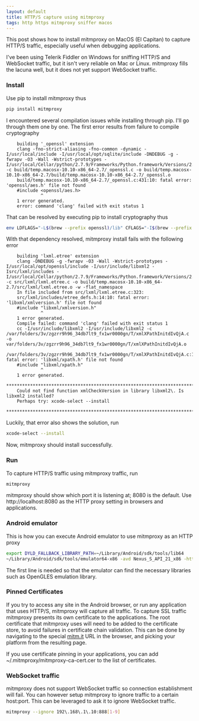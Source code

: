 ```yaml
---
layout: default
title: HTTP/S capture using mitmproxy
tags: http https mitmproxy sniffer macos
---
```


This post shows how to install mitmproxy on MacOS (El Capitan) to capture HTTP/S traffic, especially useful when debugging applications.

I've been using Telerik Fiddler on Windows for sniffing HTTP/S and WebSocket traffic, but it isn't very reliable on Mac or Linux. mitmproxy fills the lacuna well, but it does not yet support WebSocket traffic.

### Install

Use pip to install mitmproxy thus

```bash
pip install mitmproxy
```

I encountered several compilation issues while installing through pip. I'll go through them one by one. The first error results from failure to compile cryptography

```text
    building '_openssl' extension
    clang -fno-strict-aliasing -fno-common -dynamic -I/usr/local/include -I/usr/local/opt/sqlite/include -DNDEBUG -g -fwrapv -O3 -Wall -Wstrict-prototypes -I/usr/local/Cellar/python/2.7.9/Frameworks/Python.framework/Versions/2.7/include/python2.7 -c build/temp.macosx-10.10-x86_64-2.7/_openssl.c -o build/temp.macosx-10.10-x86_64-2.7/build/temp.macosx-10.10-x86_64-2.7/_openssl.o
    build/temp.macosx-10.10-x86_64-2.7/_openssl.c:431:10: fatal error: 'openssl/aes.h' file not found
    #include <openssl/aes.h>
             ^
    1 error generated.
    error: command 'clang' failed with exit status 1
```

That can be resolved by executing pip to install cryptography thus

```bash
env LDFLAGS="-L$(brew --prefix openssl)/lib" CFLAGS="-I$(brew --prefix openssl)/include" pip install mitmproxy
```

With that dependency resolved, mitmproxy install fails with the following error

```text
    building 'lxml.etree' extension
    clang -DNDEBUG -g -fwrapv -O3 -Wall -Wstrict-prototypes -I/usr/local/opt/openssl/include -I/usr/include/libxml2 -Isrc/lxml/includes -I/usr/local/Cellar/python/2.7.9/Frameworks/Python.framework/Versions/2.7/include/python2.7 -c src/lxml/lxml.etree.c -o build/temp.macosx-10.10-x86_64-2.7/src/lxml/lxml.etree.o -w -flat_namespace
    In file included from src/lxml/lxml.etree.c:323:
    src/lxml/includes/etree_defs.h:14:10: fatal error: 'libxml/xmlversion.h' file not found
    #include "libxml/xmlversion.h"
             ^
    1 error generated.
    Compile failed: command 'clang' failed with exit status 1
    cc -I/usr/include/libxml2 -I/usr/include/libxml2 -c /var/folders/3v/zgzrr9h96_34db7lt9_fx1wr0000gn/T/xmlXPathInitdIvQjA.c -o var/folders/3v/zgzrr9h96_34db7lt9_fx1wr0000gn/T/xmlXPathInitdIvQjA.o
    /var/folders/3v/zgzrr9h96_34db7lt9_fx1wr0000gn/T/xmlXPathInitdIvQjA.c:1:10: fatal error: 'libxml/xpath.h' file not found
    #include "libxml/xpath.h"
             ^
    1 error generated.
    *********************************************************************************
    Could not find function xmlCheckVersion in library libxml2\. Is libxml2 installed?
    Perhaps try: xcode-select --install
    *********************************************************************************
```

Luckily, that error also shows the solution, run

```bash
xcode-select --install
```

Now, mitmproxy should install successfully.

### Run

To capture HTTP/S traffic using mitmproxy traffic, run

```bash
mitmproxy
```

mitmproxy should show which port it is listening at; 8080 is the default. Use http://localhost:8080 as the HTTP proxy setting in browsers and applications.

### Android emulator

This is how you can execute Android emulator to use mitmproxy as an HTTP proxy

```bash
export DYLD_FALLBACK_LIBRARY_PATH=~/Library/Android/sdk/tools/lib64
~/Library/Android/sdk/tools/emulator64-x86 -avd Nexus_S_API_21_x86 -http-proxy http://localhost:8080
```

The first line is needed so that the emulator can find the necessary libraries such as OpenGLES emulation library.

### Pinned Certificates

If you try to access any site in the Android browser, or run any application that uses HTTP/S, mitmproxy will capture all traffic. To capture SSL traffic mitmproxy presents its own certificate to the applications. The root certificate that mitmproxy uses will need to be added to the certificate store, to avoid failures in certificate chain validation. This can be done by navigating to the special [mitm.it](http://mitm.it) URL in the browser, and picking your platform from the resulting page.

If you use certificate pinning in your applications, you can add ~/.mitmproxy/mitmproxy-ca-cert.cer to the list of certificates.

### WebSocket traffic

mitmproxy does not support WebSocket traffic so connection establishment will fail. You can however setup mitmproxy to ignore traffic to a certain host:port. This can be leveraged to ask it to ignore WebSocket traffic.

```bash
mitmproxy --ignore 192\.168\.1\.10:888[1-9]
```
